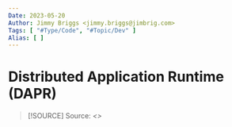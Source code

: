 ```yaml
---
Date: 2023-05-20
Author: Jimmy Briggs <jimmy.briggs@jimbrig.com>
Tags: [ "#Type/Code", "#Topic/Dev" ]
Alias: [ ]
---
```


# Distributed Application Runtime (DAPR)



> [!SOURCE] Source:
> *<>*


